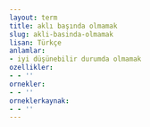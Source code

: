 ```yaml
---
layout: term
title: aklı başında olmamak
slug: akli-basinda-olmamak
lisan: Türkçe
anlamlar:
- iyi düşünebilir durumda olmamak
ozellikler:
- - ''
ornekler:
- - ''
orneklerkaynak:
- - ''
---
```

